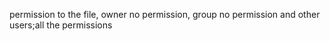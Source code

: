 permission to the file, owner no permission, group no permission and other users;all the permissions
